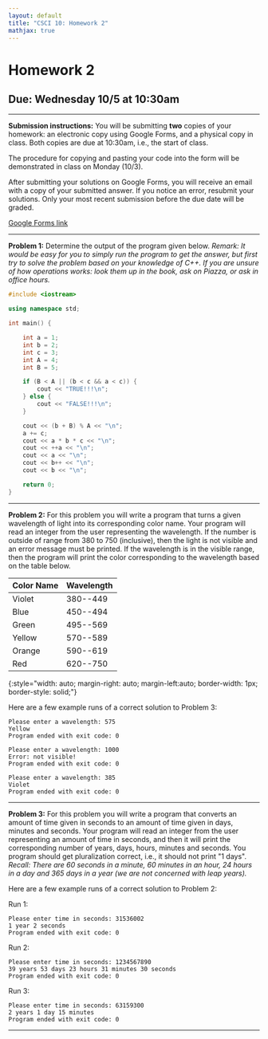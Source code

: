 ```yaml
---
layout: default
title: "CSCI 10: Homework 2"
mathjax: true
---
```


# Homework 2

## Due: Wednesday 10/5 at 10:30am

---

__Submission instructions:__ You will be submitting __two__ copies of your
homework: an electronic copy using Google Forms, and a physical copy in class.
Both copies are due at 10:30am, i.e., the start of class.

The procedure for copying and pasting your code into the form will be demonstrated
in class on Monday (10/3).

After submitting your solutions on Google Forms, you will receive an email with
a copy of your submitted answer. If you notice an error, resubmit your solutions.
Only your most recent submission before the due date will be graded.

[Google Forms link](//docs.google.com/a/scu.edu/forms/d/e/1FAIpQLScqacVldQD_wrVxZXwNTRDc_A9wTM4VGZ6bsKfotPYAvreUSw/viewform)

---

__Problem 1:__ Determine the output of the program given below. _Remark: It
would be easy for you to simply run the program to get the answer, but first
try to solve the problem based on your knowledge of C++. If you are
unsure of how operations works: look them up in the book, ask on Piazza, or
ask in office hours._

```cpp
#include <iostream>

using namespace std;

int main() {

    int a = 1;
    int b = 2;
    int c = 3;
    int A = 4;
    int B = 5;

    if (B < A || (b < c && a < c)) {
        cout << "TRUE!!!\n";
    } else {
        cout << "FALSE!!!\n";
    }

    cout << (b + B) % A << "\n";
    a += c;
    cout << a * b * c << "\n";
    cout << ++a << "\n";
    cout << a << "\n";
    cout << b++ << "\n";
    cout << b << "\n";

    return 0;
}
```

---

__Problem 2:__ For this problem you will write a program that turns a given
wavelength of light into its corresponding color name. Your program will read an
integer from the user representing the wavelength. If the number is outside of
range from 380 to 750 (inclusive), then the light is not visible and an error
message must be printed. If the wavelength is in the visible range, then the program will
print the color corresponding to the wavelength based on the table below.

| Color Name | Wavelength |
|------------|------------|
| Violet     | 380--449   |
| Blue       | 450--494   |
| Green      | 495--569   |
| Yellow     | 570--589   |
| Orange     | 590--619   |
| Red        | 620--750   |
{:style="width: auto; margin-right: auto; margin-left:auto; border-width: 1px; border-style: solid;"}

Here are a few example runs of a correct solution to Problem 3:

```
Please enter a wavelength: 575
Yellow
Program ended with exit code: 0
```

```
Please enter a wavelength: 1000
Error: not visible!
Program ended with exit code: 0
```

```
Please enter a wavelength: 385
Violet
Program ended with exit code: 0
```

---

__Problem 3:__ For this problem you will write a program that converts an amount
of time given in seconds to an amount of time given in days, minutes and
seconds. Your program will read an integer from the user representing an amount
of time in seconds, and then it will print the corresponding number of years, days, hours,
minutes and seconds. You program should get pluralization correct, i.e., it
should not print "1 days". _Recall: There are 60 seconds in a minute,
60 minutes in an hour, 24 hours in a day and 365 days in a year (we are not concerned
    with leap years)._

Here are a few example runs of a correct solution to Problem 2:

Run 1:

```
Please enter time in seconds: 31536002
1 year 2 seconds
Program ended with exit code: 0
```

Run 2:

```
Please enter time in seconds: 1234567890
39 years 53 days 23 hours 31 minutes 30 seconds
Program ended with exit code: 0
```

Run 3:

```
Please enter time in seconds: 63159300
2 years 1 day 15 minutes
Program ended with exit code: 0
```

---
